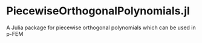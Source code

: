 # PiecewiseOrthogonalPolynomials.jl
A Julia package for piecewise orthogonal polynomials which can be used in p-FEM
